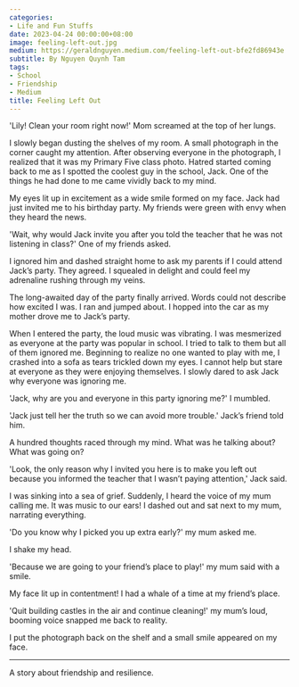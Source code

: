 ```yaml
---
categories:
- Life and Fun Stuffs
date: 2023-04-24 00:00:00+08:00
image: feeling-left-out.jpg
medium: https://geraldnguyen.medium.com/feeling-left-out-bfe2fd86943e
subtitle: By Nguyen Quynh Tam
tags:
- School
- Friendship
- Medium
title: Feeling Left Out
---
```


'Lily! Clean your room right now!' Mom screamed at the top of her lungs.

I slowly began dusting the shelves of my room. A small photograph in the corner caught my attention. After observing everyone in the photograph, I realized that it was my Primary Five class photo. Hatred started coming back to me as I spotted the coolest guy in the school, Jack. One of the things he had done to me came vividly back to my mind.

My eyes lit up in excitement as a wide smile formed on my face. Jack had just invited me to his birthday party. My friends were green with envy when they heard the news.

'Wait, why would Jack invite you after you told the teacher that he was not listening in class?' One of my friends asked.

I ignored him and dashed straight home to ask my parents if I could attend Jack’s party. They agreed. I squealed in delight and could feel my adrenaline rushing through my veins.

The long-awaited day of the party finally arrived. Words could not describe how excited I was. I ran and jumped about. I hopped into the car as my mother drove me to Jack’s party.

When I entered the party, the loud music was vibrating. I was mesmerized as everyone at the party was popular in school. I tried to talk to them but all of them ignored me. Beginning to realize no one wanted to play with me, I crashed into a sofa as tears trickled down my eyes. I cannot help but stare at everyone as they were enjoying themselves. I slowly dared to ask Jack why everyone was ignoring me.

'Jack, why are you and everyone in this party ignoring me?' I mumbled.

'Jack just tell her the truth so we can avoid more trouble.' Jack’s friend told him.

A hundred thoughts raced through my mind. What was he talking about? What was going on?

'Look, the only reason why I invited you here is to make you left out because you informed the teacher that I wasn’t paying attention,' Jack said.

I was sinking into a sea of grief. Suddenly, I heard the voice of my mum calling me. It was music to our ears! I dashed out and sat next to my mum, narrating everything.

'Do you know why I picked you up extra early?' my mum asked me.

I shake my head.

'Because we are going to your friend’s place to play!' my mum said with a smile.

My face lit up in contentment! I had a whale of a time at my friend’s place.

'Quit building castles in the air and continue cleaning!' my mum’s loud, booming voice snapped me back to reality.

I put the photograph back on the shelf and a small smile appeared on my face.

---

A story about friendship and resilience.

